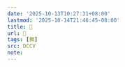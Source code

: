 ```yaml
---
date: '2025-10-13T10:27:31+08:00'
lastmod: '2025-10-14T21:46:45-08:00'
title: 􁛀
url: 􁛀
tags: [舞]
src: DCCV
note:
---
```

